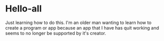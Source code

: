 # Hello-all
Just learning how to do this.
I'm an older man wanting to learn how to create a program or app because an app that I have has quit working and seems to no longer be supported by it's creator.
